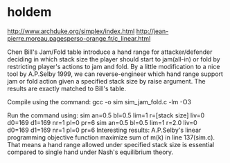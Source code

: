 # holdem

http://www.archduke.org/simplex/index.html
http://jean-pierre.moreau.pagesperso-orange.fr/c_linear.html

Chen Bill's Jam/Fold table introduce a hand range for attacker/defender deciding
in which stack size the player should start to jam(all-in) or fold by restricting player's actions to jam and fold.
By a little modification to a nice tool by A.P.Selby 1999, we can reverse-engineer which hand range support jam or fold
action given a specified stack size by raise argument. The results are exactly matched to Bill's table.

Compile using the command:
gcc -o sim sim_jam_fold.c -lm -O3

Run the command using:
sim an=0.5 bl=0.5 lim=1 r=[stack size] liv=0\
 d0=169 d1=169 nr=1 pl=0 pr=6
 sim an=0.5 bl=0.5 lim=1 r=2.0 liv=0\
  d0=169 d1=169 nr=1 pl=0 pr=6
Interesting results: A.P.Selby's linear programming objective function maximize sum of m(k) in line 137(sim.c).
That means a hand range allowed under specified stack size is essential compared to single hand under Nash's equilibrium theory.
